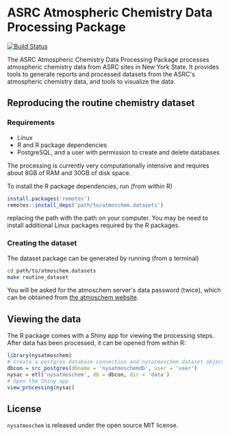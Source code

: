# ASRC Atmospheric Chemistry Data Processing Package

[![Build Status](https://travis-ci.org/ASRCsoft/atmoschem.datasets.svg?branch=master)](https://travis-ci.org/ASRCsoft/atmoschem.datasets)

The ASRC Atmospheric Chemistry Data Processing Package processes atmospheric chemistry data from ASRC sites in New York State. It provides tools to generate reports and processed datasets from the ASRC's atmospheric chemistry data, and tools to visualize the data.

## Reproducing the routine chemistry dataset

### Requirements

- Linux
- R and R package dependencies
- PostgreSQL, and a user with permission to create and delete databases

The processing is currently very computationally intensive and requires about 8GB of RAM and 30GB of disk space.

To install the R package dependencies, run (from within R)

```R
install.packages('remotes')
remotes::install_deps('path/to/atmoschem.datasets')
```

replacing the path with the path on your computer. You may be need to install additional Linux packages required by the R packages.

### Creating the dataset

The dataset package can be generated by running (from a terminal)

```sh
cd path/to/atmoschem.datasets
make routine_dataset
```

You will be asked for the atmoschem server's data password (twice), which can be obtained from [the atmoschem website](http://atmoschem.asrc.cestm.albany.edu/).

## Viewing the data

The R package comes with a Shiny app for viewing the processing steps. After data has been processed, it can be opened from within R:

```R
library(nysatmoschem)
# Create a postgres database connection and nysatmoschem dataset object
dbcon = src_postgres(dbname = 'nysatmoschemdb', user = 'user')
nysac = etl('nysatmoschem', db = dbcon, dir = 'data')
# Open the Shiny app
view_processing(nysac)
```

## License

`nysatmoschem` is released under the open source MIT license.
